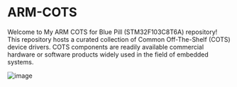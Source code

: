 # ARM-COTS

Welcome to My ARM COTS for Blue Pill (STM32F103C8T6A) repository! This repository hosts a curated collection of Common Off-The-Shelf (COTS) device drivers. COTS components are readily available commercial hardware or software products widely used in the field of embedded systems.

![image](https://github.com/moekhodry11/ARM-COTS/assets/86708003/b72cad0b-815f-4887-bbf3-da5aa5e77d93)
